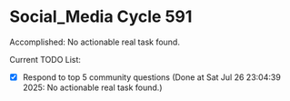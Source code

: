 # Social_Media Cycle 591

Accomplished: No actionable real task found.

Current TODO List:

- [x] Respond to top 5 community questions  (Done at Sat Jul 26 23:04:39 2025: No actionable real task found.)